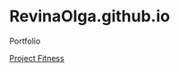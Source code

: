 

# RevinaOlga.github.io
Portfolio

[Project Fitness](https://revinaolga.github.io/Project_Fitness/index.html "web site")
